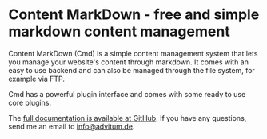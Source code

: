 Content MarkDown - free and simple markdown content management
==============================================================

Content MarkDown (Cmd) is a simple content management system that lets you manage your website's content through markdown. It comes with an easy to use backend and can also be managed through the file system, for example via FTP.

Cmd has a powerful plugin interface and comes with some ready to use core plugins.

The [full documentation is available at GitHub][1]. If you have any questions, send me an email to <info@advitum.de>.



[1]: https://github.com/advitum/Content-MarkDown/wiki/ "Content MarkDown: GitHub Wiki"